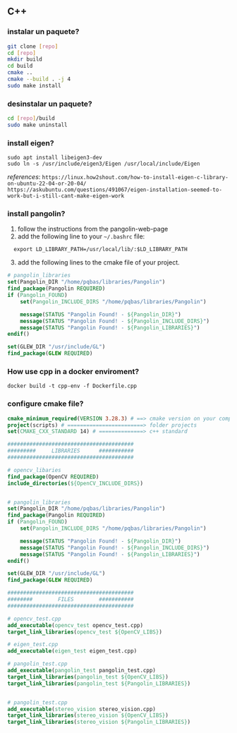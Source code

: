 ## C++

### instalar un paquete?
```bash
git clone [repo]
cd [repo]
mkdir build
cd build
cmake ..
cmake --build . -j 4
sudo make install
```

### desinstalar un paquete?
```bash
cd [repo]/build
sudo make uninstall
```

### install eigen?
```
sudo apt install libeigen3-dev
sudo ln -s /usr/include/eigen3/Eigen /usr/local/include/Eigen
```

*references*:
    `https://linux.how2shout.com/how-to-install-eigen-c-library-on-ubuntu-22-04-or-20-04/`
    `https://askubuntu.com/questions/491067/eigen-installation-seemed-to-work-but-i-still-cant-make-eigen-work`


### install pangolin?
1. follow the instructions from the pangolin-web-page
2. add the following line to your `~/.bashrc` file:
```
  export LD_LIBRARY_PATH=/usr/local/lib/:$LD_LIBRARY_PATH
```
3. add the following lines to the cmake file of your project.
```cmake
# pangolin_libraries
set(Pangolin_DIR "/home/pqbas/libraries/Pangolin")
find_package(Pangolin REQUIRED)
if (Pangolin_FOUND)
    set(Pangolin_INCLUDE_DIRS "/home/pqbas/libraries/Pangolin")

    message(STATUS "Pangolin Found! - ${Pangolin_DIR}")
    message(STATUS "Pangolin Found! - ${Pangolin_INCLUDE_DIRS}")
    message(STATUS "Pangolin Found! - ${Pangolin_LIBRARIES}")
endif()

set(GLEW_DIR "/usr/include/GL")
find_package(GLEW REQUIRED)
```


### How use cpp in a docker enviroment?
```
docker build -t cpp-env -f Dockerfile.cpp
```


### configure cmake file?

```cmake
cmake_minimum_required(VERSION 3.28.3) # ==> cmake version on your computer
project(scripts) # ========================> folder projects
set(CMAKE_CXX_STANDARD 14) # ==============> c++ standard

########################################
#########     LIBRARIES      ###########
########################################

# opencv_libaries
find_package(OpenCV REQUIRED)
include_directories(${OpenCV_INCLUDE_DIRS})


# pangolin_libraries
set(Pangolin_DIR "/home/pqbas/libraries/Pangolin")
find_package(Pangolin REQUIRED)
if (Pangolin_FOUND)
    set(Pangolin_INCLUDE_DIRS "/home/pqbas/libraries/Pangolin")

    message(STATUS "Pangolin Found! - ${Pangolin_DIR}")
    message(STATUS "Pangolin Found! - ${Pangolin_INCLUDE_DIRS}")
    message(STATUS "Pangolin Found! - ${Pangolin_LIBRARIES}")
endif()

set(GLEW_DIR "/usr/include/GL")
find_package(GLEW REQUIRED)

########################################
########        FILES        ###########
########################################

# opencv_test.cpp
add_executable(opencv_test opencv_test.cpp)
target_link_libraries(opencv_test ${OpenCV_LIBS})

# eigen_test.cpp
add_executable(eigen_test eigen_test.cpp)

# pangolin_test.cpp
add_executable(pangolin_test pangolin_test.cpp)
target_link_libraries(pangolin_test ${OpenCV_LIBS})
target_link_libraries(pangolin_test ${Pangolin_LIBRARIES})


# pangolin_test.cpp
add_executable(stereo_vision stereo_vision.cpp)
target_link_libraries(stereo_vision ${OpenCV_LIBS})
target_link_libraries(stereo_vision ${Pangolin_LIBRARIES})

```
